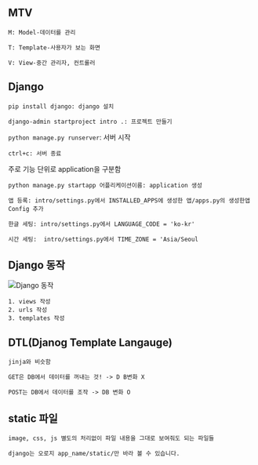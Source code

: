 ## MTV

`M: Model-데이터를 관리`

`T: Template-사용자가 보는 화면`

`V: View-중간 관리자, 컨트롤러`



## Django

`pip install django: django 설치`

`django-admin startproject intro .: 프로젝트 만들기`

`python manage.py runserver`:  서버 시작

`ctrl+c: 서버 종료`



주로 기능 단위로 application을 구분함



`python manage.py startapp 어플리케이션이름: application 생성`

`앱 등록: intro/settings.py에서 INSTALLED_APPS에 생성한 앱/apps.py의 생성한앱Config 추가`

`한글 세팅: intro/settings.py에서 LANGUAGE_CODE = 'ko-kr'`

`시간 세팅:  intro/settings.py에서 TIME_ZONE = 'Asia/Seoul`



## Django 동작

![Django 동작](<https://mdn.mozillademos.org/files/13931/basic-django.png>)



```
1. views 작성
2. urls 작성
3. templates 작성
```



## DTL(Djanog Template Langauge)

`jinja와 비슷함`



`GET은 DB에서 데이터를 꺼내는 것! -> D B변화 X`

`POST는 DB에서 데이터를 조작 -> DB 변화 O`



## static 파일

`image, css, js 별도의 처리없이 파일 내용을 그대로 보여줘도 되는 파일들`

`django는 오로지 app_name/static/만 바라 볼 수 있습니다.`

